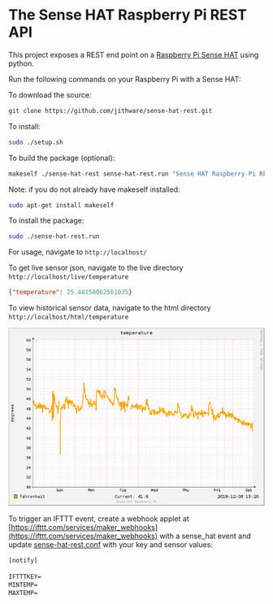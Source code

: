 # The Sense HAT Raspberry Pi REST API

This project exposes a REST end point on a [Raspberry Pi Sense HAT](http://amzn.to/2eWl5wz) using python.

Run the following commands on your Raspberry Pi with a Sense HAT:

To download the source:

```sh
git clone https://github.com/jithware/sense-hat-rest.git
```

To install:

```sh
sudo ./setup.sh
```

To build the package (optional):

```sh
makeself ./sense-hat-rest sense-hat-rest.run "Sense HAT Raspberry Pi REST API" ./setup.sh
```

Note: if you do not already have makeself installed:

```sh
sudo apt-get install makeself
```

To install the package:

```sh
sudo ./sense-hat-rest.run
```

For usage, navigate to `http://localhost/`

To get live sensor json, navigate to the live directory `http://localhost/live/temperature`

```json
{"temperature": 25.48150062561035}
```

To view historical sensor data, navigate to the html directory `http://localhost/html/temperature`

![temperature](./images/temperature.png)

To trigger an IFTTT event, create a webhook applet at [https://ifttt.com/services/maker_webhooks](https://ifttt.com/services/maker_webhooks) with a sense_hat event and update [sense-hat-rest.conf](./sense-hat-rest.conf) with your key and sensor values: 
```
[notify]

IFTTTKEY=
MINTEMP=
MAXTEMP=
```